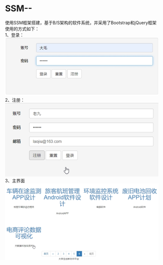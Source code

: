# SSM--  
使用SSM框架搭建，基于B/S架构的软件系统，并采用了Bootstrap和jQuery框架  
使用的方式如下：  
1、登录：  
![image](https://github.com/IO01010/SSM/blob/master/image-folder/%E7%99%BB%E5%BD%95%E7%95%8C%E9%9D%A29.jpg)  
2、注册：
![image](https://github.com/IO01010/SSM/blob/master/image-folder/%E6%B3%A8%E5%86%8C%E9%A1%B5%E9%9D%A2.jpg)  
3、主界面
![image](https://github.com/IO01010/SSM/blob/master/image-folder/%E4%B8%BB%E7%95%8C%E9%9D%A2.jpg)

